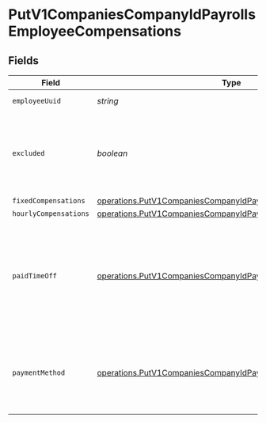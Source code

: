 # PutV1CompaniesCompanyIdPayrollsEmployeeCompensations


## Fields

| Field                                                                                                                                              | Type                                                                                                                                               | Required                                                                                                                                           | Description                                                                                                                                        |
| -------------------------------------------------------------------------------------------------------------------------------------------------- | -------------------------------------------------------------------------------------------------------------------------------------------------- | -------------------------------------------------------------------------------------------------------------------------------------------------- | -------------------------------------------------------------------------------------------------------------------------------------------------- |
| `employeeUuid`                                                                                                                                     | *string*                                                                                                                                           | :heavy_minus_sign:                                                                                                                                 | The UUID of the employee.                                                                                                                          |
| `excluded`                                                                                                                                         | *boolean*                                                                                                                                          | :heavy_minus_sign:                                                                                                                                 | This employee will be excluded from payroll calculation and will not be paid for the payroll.                                                      |
| `fixedCompensations`                                                                                                                               | [operations.PutV1CompaniesCompanyIdPayrollsFixedCompensations](../../models/operations/putv1companiescompanyidpayrollsfixedcompensations.md)[]     | :heavy_minus_sign:                                                                                                                                 | N/A                                                                                                                                                |
| `hourlyCompensations`                                                                                                                              | [operations.PutV1CompaniesCompanyIdPayrollsHourlyCompensations](../../models/operations/putv1companiescompanyidpayrollshourlycompensations.md)[]   | :heavy_minus_sign:                                                                                                                                 | N/A                                                                                                                                                |
| `paidTimeOff`                                                                                                                                      | [operations.PutV1CompaniesCompanyIdPayrollsPaidTimeOff](../../models/operations/putv1companiescompanyidpayrollspaidtimeoff.md)[]                   | :heavy_minus_sign:                                                                                                                                 | An array of all paid time off the employee is eligible for this pay period. Each paid time off object can be the name or the specific policy_uuid. |
| `paymentMethod`                                                                                                                                    | [operations.PutV1CompaniesCompanyIdPayrollsPaymentMethod](../../models/operations/putv1companiescompanyidpayrollspaymentmethod.md)                 | :heavy_minus_sign:                                                                                                                                 | The employee's compensation payment method. Invalid values will be ignored.                                                                        |